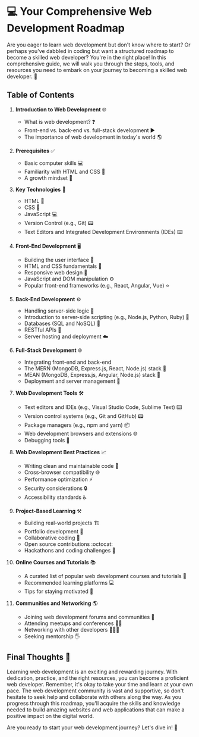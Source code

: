 # :computer: Your Comprehensive Web Development Roadmap

Are you eager to learn web development but don't know where to start? Or perhaps you've dabbled in coding but want a structured roadmap to become a skilled web developer? You're in the right place! In this comprehensive guide, we will walk you through the steps, tools, and resources you need to embark on your journey to becoming a skilled web developer. :rocket:

## Table of Contents
1. **Introduction to Web Development** :globe_with_meridians:
    - What is web development? :question:
    - Front-end vs. back-end vs. full-stack development :arrow_forward:
    - The importance of web development in today's world :earth_americas:

2. **Prerequisites** :white_check_mark:
    - Basic computer skills :computer:
    - Familiarity with HTML and CSS :art:
    - A growth mindset :seedling:

3. **Key Technologies** :wrench:
    - HTML :page_with_curl:
    - CSS :art:
    - JavaScript :computer:
    - Version Control (e.g., Git) :pager:
    - Text Editors and Integrated Development Environments (IDEs) :keyboard:

4. **Front-End Development** :desktop_computer:
    - Building the user interface :hammer:
    - HTML and CSS fundamentals :pencil:
    - Responsive web design :iphone:
    - JavaScript and DOM manipulation :gear:
    - Popular front-end frameworks (e.g., React, Angular, Vue) :star:

5. **Back-End Development** :gear:
    - Handling server-side logic :hammer:
    - Introduction to server-side scripting (e.g., Node.js, Python, Ruby) :snake:
    - Databases (SQL and NoSQL) :file_folder:
    - RESTful APIs :link:
    - Server hosting and deployment :cloud:

6. **Full-Stack Development** :globe_with_meridians:
    - Integrating front-end and back-end
    - The MERN (MongoDB, Express.js, React, Node.js) stack :briefcase:
    - MEAN (MongoDB, Express.js, Angular, Node.js) stack :briefcase:
    - Deployment and server management :rocket:

7. **Web Development Tools** :hammer_and_wrench:
    - Text editors and IDEs (e.g., Visual Studio Code, Sublime Text) :keyboard:
    - Version control systems (e.g., Git and GitHub) :pager:
    - Package managers (e.g., npm and yarn) :package:
    - Web development browsers and extensions :globe_with_meridians:
    - Debugging tools :bug:

8. **Web Development Best Practices** :chart_with_upwards_trend:
    - Writing clean and maintainable code :memo:
    - Cross-browser compatibility :globe_with_meridians:
    - Performance optimization :zap:
    - Security considerations :lock:
    - Accessibility standards :wheelchair:

9. **Project-Based Learning** :hammer_and_pick:
    - Building real-world projects :building_construction:
    - Portfolio development :art:
    - Collaborative coding :handshake:
    - Open source contributions :octocat:
    - Hackathons and coding challenges :rocket:

10. **Online Courses and Tutorials** :books:
    - A curated list of popular web development courses and tutorials :bookmark_tabs:
    - Recommended learning platforms :computer:
    - Tips for staying motivated :muscle:

11. **Communities and Networking** :earth_americas:
    - Joining web development forums and communities :speech_balloon:
    - Attending meetups and conferences :man_technologist:
    - Networking with other developers :people_holding_hands:
    - Seeking mentorship :raised_hand_with_fingers_splayed:

## Final Thoughts :raised_hands:

Learning web development is an exciting and rewarding journey. With dedication, practice, and the right resources, you can become a proficient web developer. Remember, it's okay to take your time and learn at your own pace. The web development community is vast and supportive, so don't hesitate to seek help and collaborate with others along the way. As you progress through this roadmap, you'll acquire the skills and knowledge needed to build amazing websites and web applications that can make a positive impact on the digital world.

Are you ready to start your web development journey? Let's dive in! :star2:
